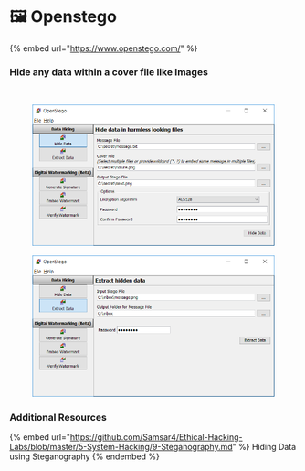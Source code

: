 # 🖼 Openstego

{% embed url="https://www.openstego.com/" %}

### Hide any data within a cover file like Images <a href="#user-content-openstego--hide-any-data-within-a-cover-file-like-images" id="user-content-openstego--hide-any-data-within-a-cover-file-like-images"></a>

[\
](https://camo.githubusercontent.com/8641aa98136e888b3b172e264d2b195e1e19817cfb14978e14bb8243f582750f/68747470733a2f2f7777772e6f70656e737465676f2e636f6d2f696d6167652f73637265656e73686f742f30312e706e67)

<figure><img src="../.gitbook/assets/image (1).png" alt=""><figcaption></figcaption></figure>

<figure><img src="../.gitbook/assets/image (1) (1).png" alt=""><figcaption></figcaption></figure>



### Additional Resources

{% embed url="https://github.com/Samsar4/Ethical-Hacking-Labs/blob/master/5-System-Hacking/9-Steganography.md" %}
Hiding Data using Steganography
{% endembed %}
